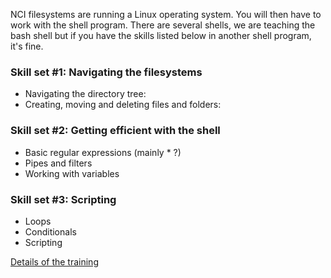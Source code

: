NCI filesystems are running a Linux operating system. You will then have to work with the shell program. 
There are several shells, we are teaching the bash shell but if you have the skills listed below in another shell program, it's fine.

### Skill set #1: Navigating the filesystems
 * Navigating the directory tree:
 * Creating, moving and deleting files and folders:

### Skill set #2: Getting efficient with the shell
 * Basic regular expressions  (mainly * ?)
 * Pipes and filters
 * Working with variables

### Skill set #3: Scripting
 * Loops
 * Conditionals
 * Scripting

[Details of the training](Shell_details.md)